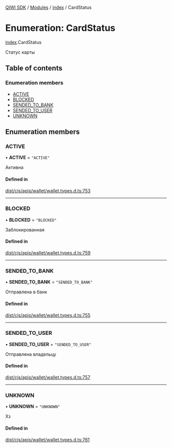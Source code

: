 [QIWI SDK](../README.md) / [Modules](../modules.md) / [index](../modules/index.md) / CardStatus

# Enumeration: CardStatus

[index](../modules/index.md).CardStatus

Статус карты

## Table of contents

### Enumeration members

- [ACTIVE](index.CardStatus.md#active)
- [BLOCKED](index.CardStatus.md#blocked)
- [SENDED\_TO\_BANK](index.CardStatus.md#sended_to_bank)
- [SENDED\_TO\_USER](index.CardStatus.md#sended_to_user)
- [UNKNOWN](index.CardStatus.md#unknown)

## Enumeration members

### ACTIVE

• **ACTIVE** = `"ACTIVE"`

Активна

#### Defined in

[dist/cjs/apis/wallet/wallet.types.d.ts:753](https://github.com/AlexXanderGrib/node-qiwi-sdk/blob/87e5174/dist/cjs/apis/wallet/wallet.types.d.ts#L753)

___

### BLOCKED

• **BLOCKED** = `"BLOCKED"`

Заблокированная

#### Defined in

[dist/cjs/apis/wallet/wallet.types.d.ts:759](https://github.com/AlexXanderGrib/node-qiwi-sdk/blob/87e5174/dist/cjs/apis/wallet/wallet.types.d.ts#L759)

___

### SENDED\_TO\_BANK

• **SENDED\_TO\_BANK** = `"SENDED_TO_BANK"`

Отправлена в банк

#### Defined in

[dist/cjs/apis/wallet/wallet.types.d.ts:755](https://github.com/AlexXanderGrib/node-qiwi-sdk/blob/87e5174/dist/cjs/apis/wallet/wallet.types.d.ts#L755)

___

### SENDED\_TO\_USER

• **SENDED\_TO\_USER** = `"SENDED_TO_USER"`

Отправлена владельцу

#### Defined in

[dist/cjs/apis/wallet/wallet.types.d.ts:757](https://github.com/AlexXanderGrib/node-qiwi-sdk/blob/87e5174/dist/cjs/apis/wallet/wallet.types.d.ts#L757)

___

### UNKNOWN

• **UNKNOWN** = `"UNKNOWN"`

Хз

#### Defined in

[dist/cjs/apis/wallet/wallet.types.d.ts:761](https://github.com/AlexXanderGrib/node-qiwi-sdk/blob/87e5174/dist/cjs/apis/wallet/wallet.types.d.ts#L761)

